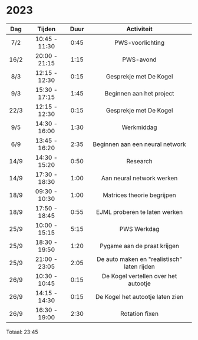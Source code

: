 # 2023

| Dag  |    Tijden     | Duur |                 Activiteit                  |
|:----:|:-------------:|:----:|:-------------------------------------------:|
| 7/2  | 10:45 - 11:30 | 0:45 |              PWS-voorlichting               |
| 16/2 | 20:00 - 21:15 | 1:15 |                  PWS-avond                  |
| 8/3  | 12:15 - 12:30 | 0:15 |           Gesprekje met De Kogel            |
| 9/3  | 15:30 - 17:15 | 1:45 |          Beginnen aan het project           |
| 22/3 | 12:15 - 12:30 | 0:15 |           Gesprekje met De Kogel            |
| 9/5  | 14:30 - 16:00 | 1:30 |                 Werkmiddag                  |
| 6/9  | 13:45 - 16:20 | 2:35 |       Beginnen aan een neural network       |
| 14/9 | 14:30 - 15:20 | 0:50 |                  Research                   |
| 14/9 | 17:30 - 18:30 | 1:00 |          Aan neural network werken          |
| 18/9 | 09:30 - 10:30 | 1:00 |         Matrices theorie begrijpen          |
| 18/9 | 17:50 - 18:45 | 0:55 |        EJML proberen te laten werken        |
| 25/9 | 10:00 - 15:15 | 5:15 |                 PWS Werkdag                 |
| 25/9 | 18:30 - 19:50 | 1:20 |         Pygame aan de praat krijgen         |
| 25/9 | 21:00 - 23:05 | 2:05 | De auto maken en "realistisch" laten rijden |
| 26/9 | 10:30 - 10:45 | 0:15 |    De Kogel vertellen over het autootje     |
| 26/9 | 14:15 - 14:30 | 0:15 |      De Kogel het autootje laten zien       |
| 26/9 | 16:30 - 19:00 | 2:30 |               Rotation fixen                |

Totaal: 23:45
